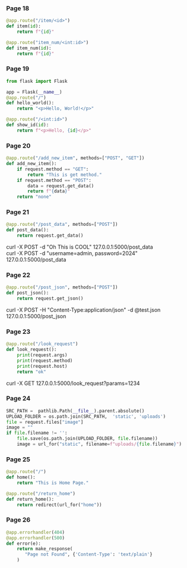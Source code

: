 ### Page 18
```python
@app.route("/item/<id>")
def item(id):
    return f"{id}"

@app.route("item_num/<int:id>")
def item_num(id):
    return f"{id}"
```

### Page 19
```python
from flask import Flask

app = Flask(__name__)
@app.route("/")
def hello_world():
    return "<p>Hello, World!</p>"

@app.route("/<int:id>")
def show_id(id):
    return f"<p>Hello, {id}</p>"
```

### Page 20
```python
@app.route("/add_new_item", methods=["POST", "GET"])
def add_new_item():
    if request.method == "GET":
        return "This is get method."
    if request.method == "POST":
        data = request.get_data()
        return f"{data}"
    return "none"
```

### Page 21
```python
@app.route("/post_data", methods=["POST"])
def post_data():
    return request.get_data()
```

curl -X POST -d "Oh This is COOL" 127.0.0.1:5000/post_data  
curl -X POST -d "username=admin, password=2024" 127.0.0.1:5000/post_data

### Page 22
```python
@app.route("/post_json", methods=["POST"])
def post_json():
    return request.get_json()
```

curl -X POST -H "Content-Type:application/json" -d @test.json 127.0.0.1:5000/post_json

### Page 23
```python
@app.route("/look_request")
def look_request():
    print(request.args)
    print(request.method)
    print(request.host)
    return "ok"
```

curl -X GET 127.0.0.1:5000/look_request?params=1234

### Page 24
```python
SRC_PATH =  pathlib.Path(__file__).parent.absolute()
UPLOAD_FOLDER = os.path.join(SRC_PATH,  'static', 'uploads')
file = request.files["image"]
image = ""
if file.filename != '':
    file.save(os.path.join(UPLOAD_FOLDER, file.filename))
    image = url_for("static", filename=f"uploads/{file.filename}")
```

### Page 25
```python
@app.route("/")
def home():
    return "This is Home Page."

@app.route("/return_home")
def return_home():
    return redirect(url_for("home"))
```

### Page 26
```python
@app.errorhandler(404)
@app.errorhandler(500)
def error(e):
    return make_response(
       "Page not Found", {'Content-Type': 'text/plain'}
    )
```
